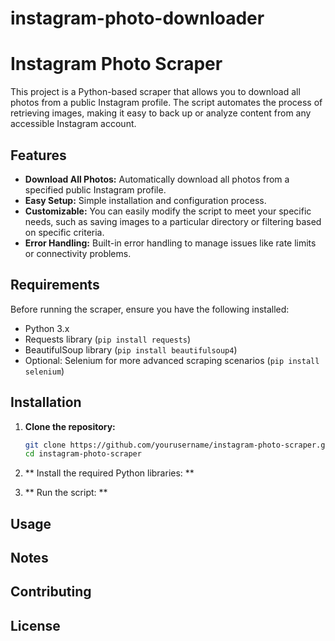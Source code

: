 # instagram-photo-downloader

# Instagram Photo Scraper

This project is a Python-based scraper that allows you to download all photos from a public Instagram profile. The script automates the process of retrieving images, making it easy to back up or analyze content from any accessible Instagram account.

## Features

- **Download All Photos:** Automatically download all photos from a specified public Instagram profile.
- **Easy Setup:** Simple installation and configuration process.
- **Customizable:** You can easily modify the script to meet your specific needs, such as saving images to a particular directory or filtering based on specific criteria.
- **Error Handling:** Built-in error handling to manage issues like rate limits or connectivity problems.

## Requirements

Before running the scraper, ensure you have the following installed:

- Python 3.x
- Requests library (`pip install requests`)
- BeautifulSoup library (`pip install beautifulsoup4`)
- Optional: Selenium for more advanced scraping scenarios (`pip install selenium`)

## Installation

1. **Clone the repository:**

   ```bash
   git clone https://github.com/yourusername/instagram-photo-scraper.git
   cd instagram-photo-scraper

2. ** Install the required Python libraries: **
3. ** Run the script: **

## Usage 

## Notes 

## Contributing

## License


